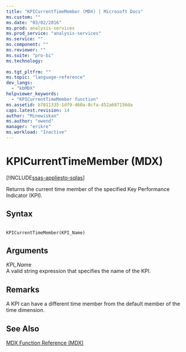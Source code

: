 ```yaml
---
title: "KPICurrentTimeMember (MDX) | Microsoft Docs"
ms.custom: ""
ms.date: "03/02/2016"
ms.prod: analysis-services
ms.prod_service: "analysis-services"
ms.service: ""
ms.component: ""
ms.reviewer: ""
ms.suite: "pro-bi"
ms.technology: 
  
ms.tgt_pltfrm: ""
ms.topic: "language-reference"
dev_langs: 
  - "kbMDX"
helpviewer_keywords: 
  - "KPICurrentTimeMember function"
ms.assetid: b7011335-1df9-460a-8cfa-452a687156da
caps.latest.revision: 14
author: "Minewiskan"
ms.author: "owend"
manager: "erikre"
ms.workload: "Inactive"
---
```

# KPICurrentTimeMember (MDX)
[!INCLUDE[ssas-appliesto-sqlas](../includes/ssas-appliesto-sqlas.md)]

  Returns the current time member of the specified Key Performance Indicator (KPI).  
  
## Syntax  
  
```  
  
KPICurrentTimeMember(KPI_Name)  
```  
  
## Arguments  
 *KPI_Nam*e  
 A valid string expression that specifies the name of the KPI.  
  
## Remarks  
 A KPI can have a different time member from the default member of the time dimension.  
  
## See Also  
 [MDX Function Reference &#40;MDX&#41;](../mdx/mdx-function-reference-mdx.md)  
  
  
